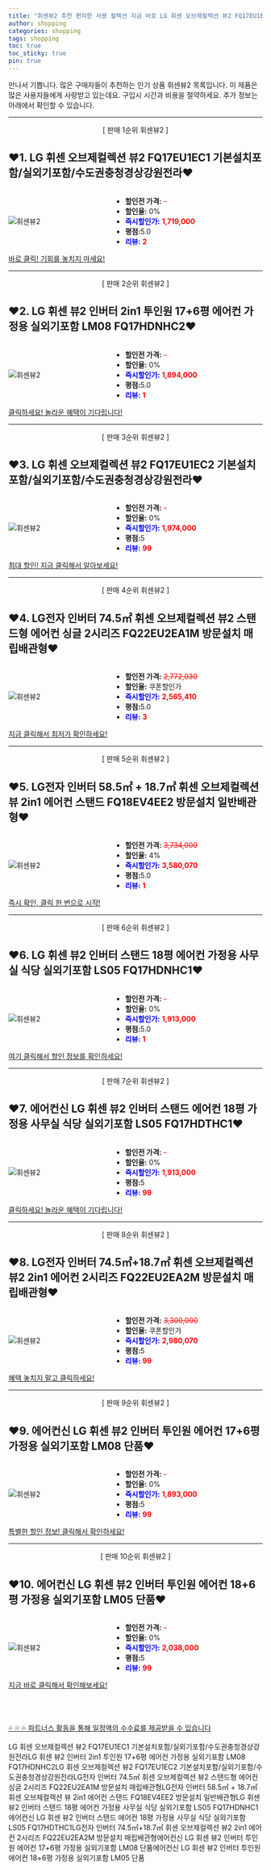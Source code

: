 ```yaml
---
title: "휘센뷰2 추천 편리한 사용 컬렉션 지금 바로 LG 휘센 오브제컬렉션 뷰2 FQ17EU1EC1"
author: shopping
categories: shopping
tags: shopping
toc: true
toc_sticky: true
pin: true
---
```

만나서 기쁩니다. 많은 구매자들이 추천하는 인기 상품 휘센뷰2 목록입니다. 이 제품은 많은 사용자들에게 사랑받고 있는데요. 구입시 시간과 비용을 절약하세요. 추가 정보는 아래에서 확인할 수 있습니다.

---
<p class="toplist" style="margin: 0 auto; display: block; width: fit-content;">[ 판매 1순위 휘센뷰2 ]</p>

<h2><strong>❤️1. LG 휘센 오브제컬렉션 뷰2 FQ17EU1EC1 기본설치포함/실외기포함/수도권충청경상강원전라❤️</strong></h2>

<div style="display: flex; align-items: center;">
    <div style="flex: 0.4;">
        <img src="https://thumbnail8.coupangcdn.com/thumbnails/remote/230x230ex/image/vendor_inventory/1b54/a69103a2a036f1cca8823b4d06b2cf8850828c59c4e31617c8faddb517c0.jpg" alt="휘센뷰2" style="max-width: 100%;">
    </div>
    <div style="flex: 0.6; margin-left: 10px;">
        <ul>
            <li><strong>할인전 가격:</strong> <del style="color: red;">-</del></li>
            <li><strong>할인율:</strong> 0%</li>
            <li><span style='color:blue'><strong>즉시할인가:</strong></span> <span style='color:red'><strong>1,719,000</strong></span></li>
            <li><strong>평점:</strong>5.0</li>
            <li><span style='color:blue'><strong>리뷰:</strong></span> <span style='color:red'><strong>2</strong></span></li>
        </ul>
    </div>
</div>
<div class="center">
    <a href="https://William4Davisa.github.io?lptag=AF9450613&subid=githubio&pageKey=8090161177&traceid=V0-153&itemId=22846893395&vendorItemId=89881588425" class="myButton">
        바로 클릭! 기회를 놓치지 마세요!
    </a>
</div>


---
<p class="toplist" style="margin: 0 auto; display: block; width: fit-content;">[ 판매 2순위 휘센뷰2 ]</p>

<h2><strong>❤️2. LG 휘센 뷰2 인버터 2in1 투인원 17+6평 에어컨 가정용 실외기포함 LM08 FQ17HDNHC2❤️</strong></h2>

<div style="display: flex; align-items: center;">
    <div style="flex: 0.4;">
        <img src="https://thumbnail6.coupangcdn.com/thumbnails/remote/230x230ex/image/vendor_inventory/8264/fb6979d98003339340d2084b7aba6a219e63b56da94b206a3e1e9d523f24.jpg" alt="휘센뷰2" style="max-width: 100%;">
    </div>
    <div style="flex: 0.6; margin-left: 10px;">
        <ul>
            <li><strong>할인전 가격:</strong> <del style="color: red;">-</del></li>
            <li><strong>할인율:</strong> 0%</li>
            <li><span style='color:blue'><strong>즉시할인가:</strong></span> <span style='color:red'><strong>1,894,000</strong></span></li>
            <li><strong>평점:</strong>5.0</li>
            <li><span style='color:blue'><strong>리뷰:</strong></span> <span style='color:red'><strong>1</strong></span></li>
        </ul>
    </div>
</div>
<div class="center">
    <a href="https://William4Davisa.github.io?lptag=AF9450613&subid=githubio&pageKey=8243129334&traceid=V0-153&itemId=23721716693&vendorItemId=85272197579" class="myButton">
        클릭하세요! 놀라운 혜택이 기다립니다!
    </a>
</div>


---
<p class="toplist" style="margin: 0 auto; display: block; width: fit-content;">[ 판매 3순위 휘센뷰2 ]</p>

<h2><strong>❤️3. LG 휘센 오브제컬렉션 뷰2 FQ17EU1EC2 기본설치포함/실외기포함/수도권충청경상강원전라❤️</strong></h2>

<div style="display: flex; align-items: center;">
    <div style="flex: 0.4;">
        <img src="https://thumbnail6.coupangcdn.com/thumbnails/remote/230x230ex/image/vendor_inventory/d132/9b57bcb92a85b9e6a7a2ec80958bcd61880849901906ba32aea555ddf313.jpg" alt="휘센뷰2" style="max-width: 100%;">
    </div>
    <div style="flex: 0.6; margin-left: 10px;">
        <ul>
            <li><strong>할인전 가격:</strong> <del style="color: red;">-</del></li>
            <li><strong>할인율:</strong> 0%</li>
            <li><span style='color:blue'><strong>즉시할인가:</strong></span> <span style='color:red'><strong>1,974,000</strong></span></li>
            <li><strong>평점:</strong>5</li>
            <li><span style='color:blue'><strong>리뷰:</strong></span> <span style='color:red'><strong>99</strong></span></li>
        </ul>
    </div>
</div>
<div class="center">
    <a href="https://William4Davisa.github.io?lptag=AF9450613&subid=githubio&pageKey=8090162117&traceid=V0-153&itemId=22846897614&vendorItemId=89881592609" class="myButton">
        최대 할인! 지금 클릭해서 알아보세요!
    </a>
</div>


---
<p class="toplist" style="margin: 0 auto; display: block; width: fit-content;">[ 판매 4순위 휘센뷰2 ]</p>

<h2><strong>❤️4. LG전자 인버터 74.5㎡ 휘센 오브제컬렉션 뷰2 스탠드형 에어컨 싱글 2시리즈 FQ22EU2EA1M 방문설치 매립배관형❤️</strong></h2>

<div style="display: flex; align-items: center;">
    <div style="flex: 0.4;">
        <img src="https://thumbnail8.coupangcdn.com/thumbnails/remote/230x230ex/image/retail/images/2024/05/08/16/4/762e0b53-f022-4884-ade1-5f7e1e722450.jpg" alt="휘센뷰2" style="max-width: 100%;">
    </div>
    <div style="flex: 0.6; margin-left: 10px;">
        <ul>
            <li><strong>할인전 가격:</strong> <del style="color: red;">2,772,030</del></li>
            <li><strong>할인율:</strong> 쿠폰할인가</li>
            <li><span style='color:blue'><strong>즉시할인가:</strong></span> <span style='color:red'><strong>2,565,410</strong></span></li>
            <li><strong>평점:</strong>5.0</li>
            <li><span style='color:blue'><strong>리뷰:</strong></span> <span style='color:red'><strong>3</strong></span></li>
        </ul>
    </div>
</div>
<div class="center">
    <a href="https://William4Davisa.github.io?lptag=AF9450613&subid=githubio&pageKey=8129262255&traceid=V0-153&itemId=22815585749&vendorItemId=89850420251" class="myButton">
        지금 클릭해서 최저가 확인하세요!
    </a>
</div>


---
<p class="toplist" style="margin: 0 auto; display: block; width: fit-content;">[ 판매 5순위 휘센뷰2 ]</p>

<h2><strong>❤️5. LG전자 인버터 58.5㎡ + 18.7㎡ 휘센 오브제컬렉션 뷰 2in1 에어컨 스탠드 FQ18EV4EE2 방문설치 일반배관형❤️</strong></h2>

<div style="display: flex; align-items: center;">
    <div style="flex: 0.4;">
        <img src="https://thumbnail9.coupangcdn.com/thumbnails/remote/230x230ex/image/retail/images/2024/04/24/11/2/fb88a622-8bbe-4950-8512-e8504dd8310b.jpg" alt="휘센뷰2" style="max-width: 100%;">
    </div>
    <div style="flex: 0.6; margin-left: 10px;">
        <ul>
            <li><strong>할인전 가격:</strong> <del style="color: red;">3,734,000</del></li>
            <li><strong>할인율:</strong> 4%</li>
            <li><span style='color:blue'><strong>즉시할인가:</strong></span> <span style='color:red'><strong>3,580,070</strong></span></li>
            <li><strong>평점:</strong>5.0</li>
            <li><span style='color:blue'><strong>리뷰:</strong></span> <span style='color:red'><strong>1</strong></span></li>
        </ul>
    </div>
</div>
<div class="center">
    <a href="https://William4Davisa.github.io?lptag=AF9450613&subid=githubio&pageKey=8129262237&traceid=V0-153&itemId=22599804786&vendorItemId=89641465444" class="myButton">
        즉시 확인, 클릭 한 번으로 시작!
    </a>
</div>


---
<p class="toplist" style="margin: 0 auto; display: block; width: fit-content;">[ 판매 6순위 휘센뷰2 ]</p>

<h2><strong>❤️6. LG 휘센 뷰2 인버터 스탠드 18평 에어컨 가정용 사무실 식당 실외기포함 LS05 FQ17HDNHC1❤️</strong></h2>

<div style="display: flex; align-items: center;">
    <div style="flex: 0.4;">
        <img src="https://thumbnail6.coupangcdn.com/thumbnails/remote/230x230ex/image/vendor_inventory/9cfb/d449599f52f10a8351f81671d9d3d7bb0a1924414844b6f630d9e9c3883f.jpg" alt="휘센뷰2" style="max-width: 100%;">
    </div>
    <div style="flex: 0.6; margin-left: 10px;">
        <ul>
            <li><strong>할인전 가격:</strong> <del style="color: red;">-</del></li>
            <li><strong>할인율:</strong> 0%</li>
            <li><span style='color:blue'><strong>즉시할인가:</strong></span> <span style='color:red'><strong>1,913,000</strong></span></li>
            <li><strong>평점:</strong>5.0</li>
            <li><span style='color:blue'><strong>리뷰:</strong></span> <span style='color:red'><strong>1</strong></span></li>
        </ul>
    </div>
</div>
<div class="center">
    <a href="https://William4Davisa.github.io?lptag=AF9450613&subid=githubio&pageKey=8243115353&traceid=V0-153&itemId=23721650399&vendorItemId=85272129602" class="myButton">
        여기 클릭해서 할인 정보를 확인하세요!
    </a>
</div>


---
<p class="toplist" style="margin: 0 auto; display: block; width: fit-content;">[ 판매 7순위 휘센뷰2 ]</p>

<h2><strong>❤️7. 에어컨신 LG 휘센 뷰2 인버터 스탠드 에어컨 18평 가정용 사무실 식당 실외기포함 LS05 FQ17HDTHC1❤️</strong></h2>

<div style="display: flex; align-items: center;">
    <div style="flex: 0.4;">
        <img src="https://thumbnail9.coupangcdn.com/thumbnails/remote/230x230ex/image/vendor_inventory/73b7/65dc9334e3c5fe7c5f893ec79c3a531c91c3777f15e96501354ddf234f36.jpg" alt="휘센뷰2" style="max-width: 100%;">
    </div>
    <div style="flex: 0.6; margin-left: 10px;">
        <ul>
            <li><strong>할인전 가격:</strong> <del style="color: red;">-</del></li>
            <li><strong>할인율:</strong> 0%</li>
            <li><span style='color:blue'><strong>즉시할인가:</strong></span> <span style='color:red'><strong>1,913,000</strong></span></li>
            <li><strong>평점:</strong>5</li>
            <li><span style='color:blue'><strong>리뷰:</strong></span> <span style='color:red'><strong>99</strong></span></li>
        </ul>
    </div>
</div>
<div class="center">
    <a href="https://William4Davisa.github.io?lptag=AF9450613&subid=githubio&pageKey=8230492396&traceid=V0-153&itemId=23686955630&vendorItemId=88493327825" class="myButton">
        클릭하세요! 놀라운 혜택이 기다립니다!
    </a>
</div>


---
<p class="toplist" style="margin: 0 auto; display: block; width: fit-content;">[ 판매 8순위 휘센뷰2 ]</p>

<h2><strong>❤️8. LG전자 인버터 74.5㎡+18.7㎡ 휘센 오브제컬렉션 뷰2 2in1 에어컨 2시리즈 FQ22EU2EA2M 방문설치 매립배관형❤️</strong></h2>

<div style="display: flex; align-items: center;">
    <div style="flex: 0.4;">
        <img src="https://thumbnail10.coupangcdn.com/thumbnails/remote/230x230ex/image/retail/images/2024/05/09/10/6/e57a4fef-2d9c-400a-a4bb-476ff741b8c2.jpg" alt="휘센뷰2" style="max-width: 100%;">
    </div>
    <div style="flex: 0.6; margin-left: 10px;">
        <ul>
            <li><strong>할인전 가격:</strong> <del style="color: red;">3,300,000</del></li>
            <li><strong>할인율:</strong> 쿠폰할인가</li>
            <li><span style='color:blue'><strong>즉시할인가:</strong></span> <span style='color:red'><strong>2,980,070</strong></span></li>
            <li><strong>평점:</strong>5</li>
            <li><span style='color:blue'><strong>리뷰:</strong></span> <span style='color:red'><strong>99</strong></span></li>
        </ul>
    </div>
</div>
<div class="center">
    <a href="https://William4Davisa.github.io?lptag=AF9450613&subid=githubio&pageKey=8087318877&traceid=V0-153&itemId=22829147448&vendorItemId=89863935755" class="myButton">
        혜택 놓치지 말고 클릭하세요!
    </a>
</div>


---
<p class="toplist" style="margin: 0 auto; display: block; width: fit-content;">[ 판매 9순위 휘센뷰2 ]</p>

<h2><strong>❤️9. 에어컨신 LG 휘센 뷰2 인버터 투인원 에어컨 17+6평 가정용 실외기포함 LM08 단품❤️</strong></h2>

<div style="display: flex; align-items: center;">
    <div style="flex: 0.4;">
        <img src="https://thumbnail9.coupangcdn.com/thumbnails/remote/230x230ex/image/vendor_inventory/2f7d/ece06171dd7369b9cdea93a278327587aa7ee373cbbeb290a84e8d7908e5.jpg" alt="휘센뷰2" style="max-width: 100%;">
    </div>
    <div style="flex: 0.6; margin-left: 10px;">
        <ul>
            <li><strong>할인전 가격:</strong> <del style="color: red;">-</del></li>
            <li><strong>할인율:</strong> 0%</li>
            <li><span style='color:blue'><strong>즉시할인가:</strong></span> <span style='color:red'><strong>1,893,000</strong></span></li>
            <li><strong>평점:</strong>5</li>
            <li><span style='color:blue'><strong>리뷰:</strong></span> <span style='color:red'><strong>99</strong></span></li>
        </ul>
    </div>
</div>
<div class="center">
    <a href="https://William4Davisa.github.io?lptag=AF9450613&subid=githubio&pageKey=8230515902&traceid=V0-153&itemId=23687056599&vendorItemId=90712222993" class="myButton">
        특별한 할인 정보! 클릭해서 확인하세요!
    </a>
</div>


---
<p class="toplist" style="margin: 0 auto; display: block; width: fit-content;">[ 판매 10순위 휘센뷰2 ]</p>

<h2><strong>❤️10. 에어컨신 LG 휘센 뷰2 인버터 투인원 에어컨 18+6평 가정용 실외기포함 LM05 단품❤️</strong></h2>

<div style="display: flex; align-items: center;">
    <div style="flex: 0.4;">
        <img src="https://thumbnail9.coupangcdn.com/thumbnails/remote/230x230ex/image/vendor_inventory/2f7d/ece06171dd7369b9cdea93a278327587aa7ee373cbbeb290a84e8d7908e5.jpg" alt="휘센뷰2" style="max-width: 100%;">
    </div>
    <div style="flex: 0.6; margin-left: 10px;">
        <ul>
            <li><strong>할인전 가격:</strong> <del style="color: red;">-</del></li>
            <li><strong>할인율:</strong> 0%</li>
            <li><span style='color:blue'><strong>즉시할인가:</strong></span> <span style='color:red'><strong>2,038,000</strong></span></li>
            <li><strong>평점:</strong>5</li>
            <li><span style='color:blue'><strong>리뷰:</strong></span> <span style='color:red'><strong>99</strong></span></li>
        </ul>
    </div>
</div>
<div class="center">
    <a href="https://William4Davisa.github.io?lptag=AF9450613&subid=githubio&pageKey=8230516033&traceid=V0-153&itemId=23687057080&vendorItemId=90712223538" class="myButton">
        지금 바로 클릭해서 확인해보세요!
    </a>
</div>

<br><br><br>[💦 💦 💦 파트너스 활동을 통해 일정액의 수수료를 제공받을 수 있습니다](https://link.coupang.com/a/bcpT2c)<br><br>LG 휘센 오브제컬렉션 뷰2 FQ17EU1EC1 기본설치포함/실외기포함/수도권충청경상강원전라LG 휘센 뷰2 인버터 2in1 투인원 17+6평 에어컨 가정용 실외기포함 LM08 FQ17HDNHC2LG 휘센 오브제컬렉션 뷰2 FQ17EU1EC2 기본설치포함/실외기포함/수도권충청경상강원전라LG전자 인버터 74.5㎡ 휘센 오브제컬렉션 뷰2 스탠드형 에어컨 싱글 2시리즈 FQ22EU2EA1M 방문설치 매립배관형LG전자 인버터 58.5㎡ + 18.7㎡ 휘센 오브제컬렉션 뷰 2in1 에어컨 스탠드 FQ18EV4EE2 방문설치 일반배관형LG 휘센 뷰2 인버터 스탠드 18평 에어컨 가정용 사무실 식당 실외기포함 LS05 FQ17HDNHC1에어컨신 LG 휘센 뷰2 인버터 스탠드 에어컨 18평 가정용 사무실 식당 실외기포함 LS05 FQ17HDTHC1LG전자 인버터 74.5㎡+18.7㎡ 휘센 오브제컬렉션 뷰2 2in1 에어컨 2시리즈 FQ22EU2EA2M 방문설치 매립배관형에어컨신 LG 휘센 뷰2 인버터 투인원 에어컨 17+6평 가정용 실외기포함 LM08 단품에어컨신 LG 휘센 뷰2 인버터 투인원 에어컨 18+6평 가정용 실외기포함 LM05 단품